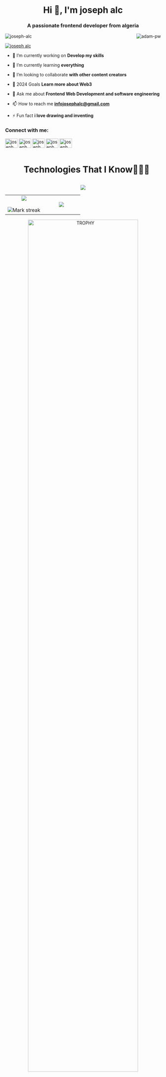 <h1 align="center">Hi 👋, I'm joseph alc</h1>
<h3 align="center">A passionate frontend developer from algeria</h3>

<p><img align="right" src="https://github.com/Adam-pw/Adam-pw/blob/main/animation_500_kxa883sd.gif" alt="adam-pw" /></p>


<p align="left"> <img src="https://komarev.com/ghpvc/?username=joseph-alc&label=Profile%20views&color=0e75b6&style=flat" alt="joseph-alc" /> </p>

<p align="left"> <a href="https://twitter.com/joseph alc" target="blank"><img src="https://img.shields.io/twitter/follow/joseph alc?logo=twitter&style=for-the-badge" alt="joseph alc" /></a> </p>

- 🔭 I’m currently working on **Develop my skills**

- 🌱 I’m currently learning **everything**

- 👯 I’m looking to collaborate **with other content creators**

- 🤝 2024 Goals **Learn more about Web3**

- 💬 Ask me about **Frontend Web Development and software engineering**

- 📫 How to reach me **infojosephalc@gmail.com**

- ⚡ Fun fact **i love drawing and inventing**

<h3 align="left">Connect with me:</h3>
<p align="left">
<a href="https://twitter.com/joseph alc" target="blank"><img align="center" src="https://raw.githubusercontent.com/rahuldkjain/github-profile-readme-generator/master/src/images/icons/Social/twitter.svg" alt="joseph alc" height="30" width="40" /></a>
<a href="https://linkedin.com/in/joseph alc" target="blank"><img align="center" src="https://raw.githubusercontent.com/rahuldkjain/github-profile-readme-generator/master/src/images/icons/Social/linked-in-alt.svg" alt="joseph alc" height="30" width="40" /></a>
<a href="https://instagram.com/joseph alc" target="blank"><img align="center" src="https://raw.githubusercontent.com/rahuldkjain/github-profile-readme-generator/master/src/images/icons/Social/instagram.svg" alt="joseph alc" height="30" width="40" /></a>
        <a href="https://www.behance.net/josephalc" target="blank"><img align="center" src="https://raw.githubusercontent.com/rahuldkjain/github-profile-readme-generator/master/src/images/icons/Social/behance.svg" alt="joseph alc" height="30" width="40" /></a>
<a href="https://discord.gg/joseph alc" target="blank"><img align="center" src="https://raw.githubusercontent.com/rahuldkjain/github-profile-readme-generator/master/src/images/icons/Social/discord.svg" alt="joseph alc" height="30" width="40" /></a>
</p>
<!--- trophy (start) -->

<!--h1 without bottom border-->
<div id="user-content-toc">
  <ul align="center">
   
 <summary><h1 style="display: inline-block">Technologies That I Know👨🏻‍💻</h1></summary>
  </ul>
</div>
<!--tech stack icons-->
<p align="center">
  <a href="https://skillicons.dev">
    <img src="https://skillicons.dev/icons?i=git,aws,cpp,css,discord,docker,postgres,prisma,pug,dynamodb,express,figma,firebase,redis,github,html,java,js,linux,md,materialui,nginx,mongodb,mysql,nextjs,nodejs,postman,py,react,redux,tailwind,ts,vscode,kubernetes&perline=14" />
  </a>
</p>


<!--- stats & Trophy (start) -->
<p align="center">
  <!--- stats (start) -->
<table align="center">
<tr border="none">
<td width="50%" align="center">
  
  <img  align="center"  src="https://github-readme-stats.vercel.app/api?username=1010nishant&theme=dark&show_icons=true&count_private=true" />
  <br></br>
  <img  title="🔥 Get streak stats for your profile at git.io/streak-stats" alt="Mark streak" src="https://github-readme-streak-stats.herokuapp.com/?user=1010nishant&theme=dark&hide_border=false" /> 
</td>

<td width="50%" align="center">

  <img  align="center"  src="https://github-readme-stats.anuraghazra1.vercel.app/api/top-langs/?username=1010nishant&theme=dark&hide_border=false&no-bg=true&no-frame=true&langs_count=10"/>
  
  </td>
</tr>
</table>
<!--- stats (end) -->

<!--- trophy (start) -->
<div align=center>
  <a href="https://github.com/ryo-ma/github-profile-trophy" title="Go to Source">
      <img align="center" width=84% src="https://github-profile-trophy.vercel.app/?username=1010nishant&theme=radical&row=1&column=7&margin-h=15&margin-w=5&no-bg=true" alt="TROPHY" />
    </a>
</div>



</p>        
<!--- stats (end) -->


<!--h1 without bottom border-->
<div id="user-content-toc">
  <ul align="center">
   
